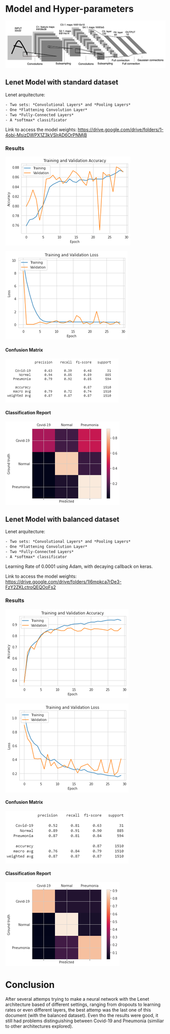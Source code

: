 # Model and Hyper-parameters

![Lenet Architecture](Lenetarq.png "Lenet Architecture")

<!-- Model -->
## Lenet Model with standard dataset
 Lenet arquitecture:
    
    - Two sets: *Convolutional Layers* and *Pooling Layers*
    - One *Flattening Convolution Layer*
    - Two *Fully-Connected Layers*
    - A *softmax* classificator
    
Link to access the model weights: https://drive.google.com/drive/folders/1-4obi-MsizDWPX1Z3kVSlrAD6OrPNMjB


### Results

![Accuracy during Training](acc.png "Accuracy during Training")

![Loss during Training](loss.png "Loss during Training")


#### Confusion Matrix
![Confusion Matrix](cr.png "Confusion Matrix")

#### Classification Report
![Classification Report](cm.png "Classification Report")



## Lenet Model with balanced dataset

 Lenet arquitecture:
    
    - Two sets: *Convolutional Layers* and *Pooling Layers*
    - One *Flattening Convolution Layer*
    - Two *Fully-Connected Layers*
    - A *softmax* classificator

Learning Rate of 0.0001 using Adam, with decaying callback on keras.

Link to access the model weights: https://drive.google.com/drive/folders/1l6mpkca7rDe3-FzY2ZKLctroQEQOoFs2



### Results

![Accuracy during Training](acc_lenet.png "Accuracy during Training")

![Loss during Training](loss_lenet.png "Loss during Training")


#### Confusion Matrix
![Confusion Matrix](lenet_cr.png "Confusion Matrix")

#### Classification Report
![Classification Report](lenet_cm.png "Classification Report")



# Conclusion

After several attemps trying to make a neural network with the Lenet architecture based of different settings, ranging from dropouts to learning rates or even different layers, the best attemp was the last one of this document (with the balanced dataset).
Even tho the results were good, it still had problems distinguishing between Covid-19 and Pneumonia (similiar to other architectures explored).


